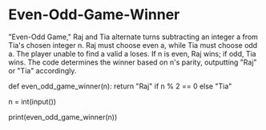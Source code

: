 # Even-Odd-Game-Winner
 "Even-Odd Game," Raj and Tia alternate turns subtracting an integer   a from Tia's chosen integer  n. Raj must choose even a, while Tia must choose odd  a. The player unable to find a valid   a loses. If   n is even, Raj wins; if odd, Tia wins. The code determines the winner based on n's parity, outputting "Raj" or "Tia" accordingly.

def even_odd_game_winner(n):
    return "Raj" if n % 2 == 0 else "Tia"

n = int(input())

print(even_odd_game_winner(n))
